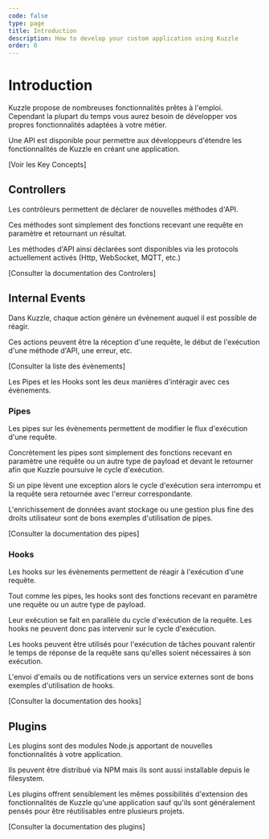 ```yaml
---
code: false
type: page
title: Introduction
description: How to develop your custom application using Kuzzle
order: 0
---
```


# Introduction

Kuzzle propose de nombreuses fonctionnalités prêtes à l'emploi.  
Cependant la plupart du temps vous aurez besoin de développer vos propres fonctionnalités adaptées à votre métier.

Une API est disponible pour permettre aux développeurs d'étendre les fonctionnalités de Kuzzle en créant une application.  

[Voir les Key Concepts]

## Controllers

Les contrôleurs permettent de déclarer de nouvelles méthodes d'API.  

Ces méthodes sont simplement des fonctions recevant une requête en paramètre et retournant un résultat.

Les méthodes d'API ainsi déclarées sont disponibles via les protocols actuellement activés (Http, WebSocket, MQTT, etc.)

[Consulter la documentation des Controlers]

## Internal Events

Dans Kuzzle, chaque action génère un évènement auquel il est possible de réagir.

Ces actions peuvent être la réception d'une requête, le début de l'exécution d'une méthode d'API, une erreur, etc.  

[Consulter la liste des évènements]

Les Pipes et les Hooks sont les deux manières d'intéragir avec ces évènements.

### Pipes

Les pipes sur les évènements permettent de modifier le flux d'exécution d'une requête.

Concrètement les pipes sont simplement des fonctions recevant en paramètre une requête ou un autre type de payload et devant le retourner afin que Kuzzle poursuive le cycle d'exécution.

Si un pipe lèvent une exception alors le cycle d'exécution sera interrompu et la requête sera retournée avec l'erreur correspondante.

L'enrichissement de données avant stockage ou une gestion plus fine des droits utilisateur sont de bons exemples d'utilisation de pipes.

[Consulter la documentation des pipes]

### Hooks

Les hooks sur les évènements permettent de réagir à l'exécution d'une requête.

Tout comme les pipes, les hooks sont des fonctions recevant en paramètre une requête ou un autre type de payload.

Leur exécution se fait en parallèle du cycle d'exécution de la requête. Les hooks ne peuvent donc pas intervenir sur le cycle d'exécution.

Les hooks peuvent être utilisés pour l'exécution de tâches pouvant ralentir le temps de réponse de la requête sans qu'elles soient nécessaires à son exécution.

L'envoi d'emails ou de notifications vers un service externes sont de bons exemples d'utilisation de hooks.

[Consulter la documentation des hooks]

## Plugins

Les plugins sont des modules Node.js apportant de nouvelles fonctionnalités à votre application.

Ils peuvent être distribué via NPM mais ils sont aussi installable depuis le filesystem.

Les plugins offrent sensiblement les mêmes possibilités d'extension des fonctionnalités de Kuzzle qu'une application sauf qu'ils sont généralement pensés pour être réutilisables entre plusieurs projets.

[Consulter la documentation des plugins]